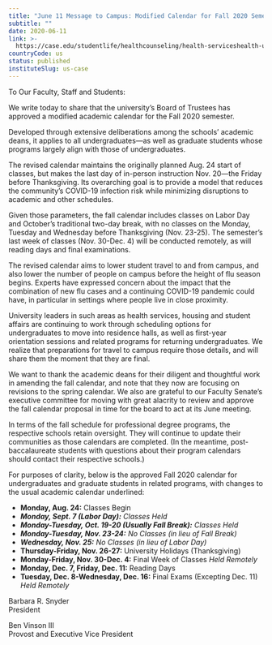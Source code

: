 ```yaml
---
title: "June 11 Message to Campus: Modified Calendar for Fall 2020 Semester | University Health and Counseling Services"
subtitle: ""
date: 2020-06-11
link: >-
  https://case.edu/studentlife/healthcounseling/health-serviceshealth-updatescovid-19-campus-communications/june-11-message-campus-modified-calendar-fall-2020-semester
countryCode: us
status: published
instituteSlug: us-case
---
```

To Our Faculty, Staff and Students:

We write today to share that the university’s Board of Trustees has approved a modified academic calendar for the Fall 2020 semester.  

Developed through extensive deliberations among the schools’ academic deans, it applies to all undergraduates—as well as graduate students whose programs largely align with those of undergraduates.

The revised calendar maintains the originally planned Aug. 24 start of classes, but makes the last day of in-person instruction Nov. 20—the Friday before Thanksgiving. Its overarching goal is to provide a model that reduces the community’s COVID-19 infection risk while minimizing disruptions to academic and other schedules.

Given those parameters, the fall calendar includes classes on Labor Day and October’s traditional two-day break, with no classes on the Monday, Tuesday and Wednesday before Thanksgiving (Nov. 23-25). The semester’s last week of classes (Nov. 30-Dec. 4) will be conducted remotely, as will reading days and final examinations.

The revised calendar aims to lower student travel to and from campus, and also lower the number of people on campus before the height of flu season begins. Experts have expressed concern about the impact that the combination of new flu cases and a continuing COVID-19 pandemic could have, in particular in settings where people live in close proximity.

University leaders in such areas as health services, housing and student affairs are continuing to work through scheduling options for undergraduates to move into residence halls, as well as first-year orientation sessions and related programs for returning undergraduates. We realize that preparations for travel to campus require those details, and will share them the moment that they are final.

We want to thank the academic deans for their diligent and thoughtful work in amending the fall calendar, and note that they now are focusing on revisions to the spring calendar. We also are grateful to our Faculty Senate’s executive committee for moving with great alacrity to review and approve the fall calendar proposal in time for the board to act at its June meeting.

In terms of the fall schedule for professional degree programs, the respective schools retain oversight. They will continue to update their communities as those calendars are completed. (In the meantime, post-baccalaureate students with questions about their program calendars should contact their respective schools.)

For purposes of clarity, below is the approved Fall 2020 calendar for undergraduates and graduate students in related programs, with changes to the usual academic calendar underlined:

  * **Monday, Aug. 24:** Classes Begin
  * _**Monday, Sept. 7 (Labor Day):** Classes Held_
  * _**Monday-Tuesday, Oct. 19-20 (Usually Fall Break):** Classes Held_
  * _**Monday-Tuesday, Nov. 23-24:**  No Classes (in lieu of Fall Break)_
  * _**Wednesday, Nov. 25:**  No Classes (in lieu of Labor Day)_
  * **Thursday-Friday, Nov. 26-27:** University Holidays (Thanksgiving)
  * **Monday-Friday, Nov. 30-Dec. 4:** Final Week of Classes _Held Remotely_
  * **Monday, Dec. 7, Friday, Dec. 11:** Reading Days
  * **Tuesday, Dec. 8-Wednesday, Dec. 16:** Final Exams (Excepting Dec. 11) _Held Remotely_



Barbara R. Snyder  
President

Ben Vinson III  
Provost and Executive Vice President
